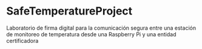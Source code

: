 # SafeTemperatureProject
Laboratorio de firma digital para la comunicación segura entre una estación de monitoreo de temperatura desde una Raspberry Pi y una entidad certificadora
